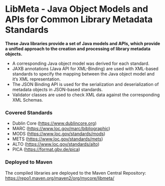 # LibMeta - Java Object Models and APIs for Common Library Metadata Standards
**These Java libraries provide a set of Java models and APIs,
which provide a unified approach to the creation and processing of library metadata objects.**

- A corresponding Java object model was derived for each standard.
- JAXB annotations (Java API for XML-Binding) are used with XML-based standards to specify
  the mapping between the Java object model and it‘s XML representation.
- The JSON Binding API is used for the serialization and deserialization of metadata objects
  in JSON-based standards.
- Validator classes are used to check XML data against the corresponding XML Schemas.

### Covered Standards
- Dublin Core (https://www.dublincore.org)
- MARC (https://www.loc.gov/marc/bibliographic)
- MODS (https://www.loc.gov/standards/mods)
- METS (https://www.loc.gov/standards/mets)
- ALTO (https://www.loc.gov/standards/alto)
- PICA (https://format.gbv.de/pica)

### Deployed to Maven
The compiled libraries are deployed to the Maven Central Repository:  
https://repo1.maven.org/maven2/org/mycore/libmeta/


